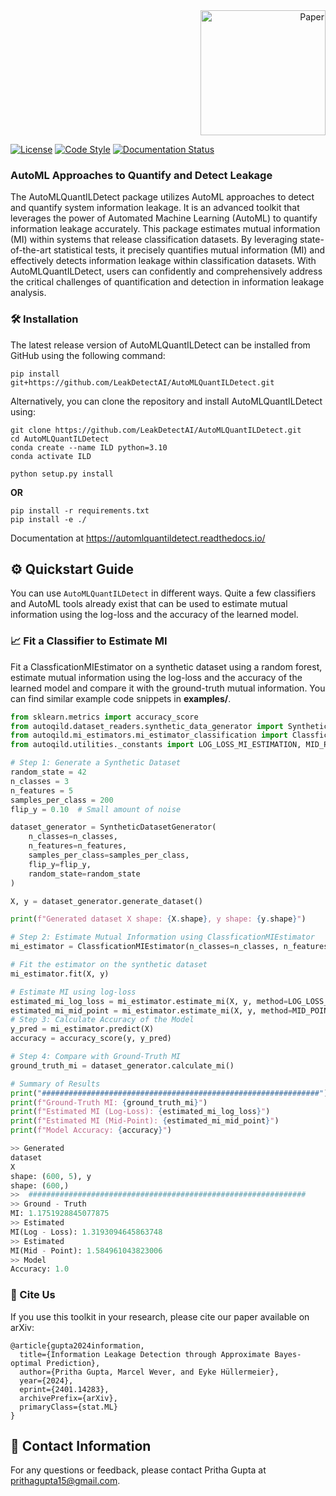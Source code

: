 <div style="text-align: right;">
  <a href="https://arxiv.org/abs/2401.14283">
    <img src="https://github.com/LeakDetectAI/automl-qild/blob/main/images/logo.png" alt="Paper" width="200" height="200">
  </a>
</div>

[![License](https://img.shields.io/badge/License-Apache_2.0-blue.svg)](https://github.com/LeakDetectAI/AutoMLQuantILDetect/blob/master/LICENSE)
[![Code Style](https://img.shields.io/badge/code%20style-black-000000.svg)](https://github.com/psf/black)
[![Documentation Status](https://readthedocs.org/projects/automlquantildetect/badge/?version=latest)](https://automlquantildetect.readthedocs.io/?badge=latest)



### AutoML Approaches to Quantify and Detect Leakage

The AutoMLQuantILDetect package utilizes AutoML approaches to detect and quantify system information leakage. It is an advanced toolkit that leverages the power of Automated Machine Learning (AutoML) to quantify information leakage accurately. This package estimates mutual information (MI) within systems that release classification datasets. By leveraging state-of-the-art statistical tests, it precisely quantifies mutual information (MI) and effectively detects information leakage within classification datasets. With AutoMLQuantILDetect, users can confidently and comprehensively address the critical challenges of quantification and detection in information leakage analysis.

### 🛠️ Installation

The latest release version of AutoMLQuantILDetect can be installed from GitHub using the following command:

```
pip install git+https://github.com/LeakDetectAI/AutoMLQuantILDetect.git
```

Alternatively, you can clone the repository and install AutoMLQuantILDetect using:

```
git clone https://github.com/LeakDetectAI/AutoMLQuantILDetect.git
cd AutoMLQuantILDetect
conda create --name ILD python=3.10
conda activate ILD
```
```
python setup.py install
```
**OR**
```
pip install -r requirements.txt
pip install -e ./
```
Documentation at https://automlquantildetect.readthedocs.io/

## ⚙️ Quickstart Guide
You can use `AutoMLQuantILDetect` in different ways.
Quite a few classifiers and AutoML tools already exist that can be used to estimate mutual information using the log-loss and the accuracy of the learned model.


### 📈 Fit a Classifier to Estimate MI
Fit a ClassficationMIEstimator on a synthetic dataset using a random forest, estimate mutual information using the log-loss and the accuracy of the learned model and compare it with the ground-truth mutual information.
You can find similar example code snippets in
**examples/**.

```python
from sklearn.metrics import accuracy_score
from autoqild.dataset_readers.synthetic_data_generator import SyntheticDatasetGenerator
from autoqild.mi_estimators.mi_estimator_classification import ClassficationMIEstimator
from autoqild.utilities._constants import LOG_LOSS_MI_ESTIMATION, MID_POINT_MI_ESTIMATION

# Step 1: Generate a Synthetic Dataset
random_state = 42
n_classes = 3
n_features = 5
samples_per_class = 200
flip_y = 0.10  # Small amount of noise

dataset_generator = SyntheticDatasetGenerator(
    n_classes=n_classes,
    n_features=n_features,
    samples_per_class=samples_per_class,
    flip_y=flip_y,
    random_state=random_state
)

X, y = dataset_generator.generate_dataset()

print(f"Generated dataset X shape: {X.shape}, y shape: {y.shape}")

# Step 2: Estimate Mutual Information using ClassficationMIEstimator
mi_estimator = ClassficationMIEstimator(n_classes=n_classes, n_features=n_features, random_state=random_state)

# Fit the estimator on the synthetic dataset
mi_estimator.fit(X, y)

# Estimate MI using log-loss
estimated_mi_log_loss = mi_estimator.estimate_mi(X, y, method=LOG_LOSS_MI_ESTIMATION)
estimated_mi_mid_point = mi_estimator.estimate_mi(X, y, method=MID_POINT_MI_ESTIMATION)
# Step 3: Calculate Accuracy of the Model
y_pred = mi_estimator.predict(X)
accuracy = accuracy_score(y, y_pred)

# Step 4: Compare with Ground-Truth MI
ground_truth_mi = dataset_generator.calculate_mi()

# Summary of Results
print("##############################################################")
print(f"Ground-Truth MI: {ground_truth_mi}")
print(f"Estimated MI (Log-Loss): {estimated_mi_log_loss}")
print(f"Estimated MI (Mid-Point): {estimated_mi_mid_point}")
print(f"Model Accuracy: {accuracy}")

>> Generated
dataset
X
shape: (600, 5), y
shape: (600,)
>>  ##############################################################
>> Ground - Truth
MI: 1.1751928845077875
>> Estimated
MI(Log - Loss): 1.3193094645863748
>> Estimated
MI(Mid - Point): 1.584961043823006
>> Model
Accuracy: 1.0

```

 
### 💬 Cite Us
If you use this toolkit in your research, please cite our paper available on arXiv:
```
@article{gupta2024information,
  title={Information Leakage Detection through Approximate Bayes-optimal Prediction},
  author={Pritha Gupta, Marcel Wever, and Eyke Hüllermeier},
  year={2024},
  eprint={2401.14283},
  archivePrefix={arXiv},
  primaryClass={stat.ML}
}
```

## 📧 Contact Information
For any questions or feedback, please contact Pritha Gupta at prithagupta15@gmail.com.


